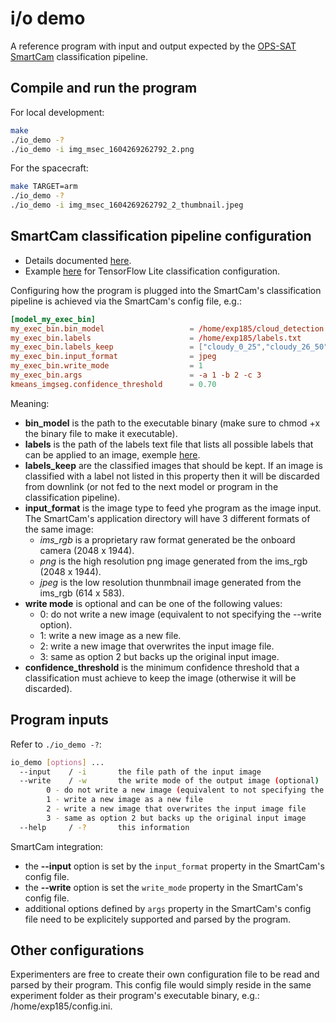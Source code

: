 # i/o demo
A reference program with input and output expected by the [OPS-SAT SmartCam](https://github.com/georgeslabreche/opssat-smartcam) classification pipeline.

## Compile and run the program

For local development:
```bash
make
./io_demo -?
./io_demo -i img_msec_1604269262792_2.png
```

For the spacecraft:
```bash
make TARGET=arm
./io_demo -?
./io_demo -i img_msec_1604269262792_2_thumbnail.jpeg
```

## SmartCam classification pipeline configuration
- Details documented [here](https://github.com/georgeslabreche/opssat-smartcam#33-building-an-image-classification-pipeline).
- Example [here](https://github.com/georgeslabreche/opssat-smartcam/blob/78eede8dee44b2ebde1d7276271983c70cce773f/home/exp1000/config.ini#L33-L41) for TensorFlow Lite classification configuration.

Configuring how the program is plugged into the SmartCam's classification pipeline is achieved via the SmartCam's config file, e.g.:

```conf
[model_my_exec_bin]
my_exec_bin.bin_model                   = /home/exp185/cloud_detection
my_exec_bin.labels                      = /home/exp185/labels.txt
my_exec_bin.labels_keep                 = ["cloudy_0_25","cloudy_26_50"]
my_exec_bin.input_format                = jpeg
my_exec_bin.write_mode                  = 1
my_exec_bin.args                        = -a 1 -b 2 -c 3
kmeans_imgseg.confidence_threshold      = 0.70
```

Meaning:
- **bin_model** is the path to the executable binary (make sure to chmod +x the binary file to make it executable).
- **labels** is the path of the labels text file that lists all possible labels that can be applied to an image, exemple [here](https://github.com/georgeslabreche/opssat-smartcam/blob/78eede8dee44b2ebde1d7276271983c70cce773f/home/exp1000/models/default/labels.txt).
- **labels_keep** are the classified images that should be kept. If an image is classified with a label not listed in this property then it will be discarded from downlink (or not fed to the next model or program in the classification pipeline).
- **input_format** is the image type to feed yhe program as the image input. The SmartCam's application directory will have 3 different formats of the same image:
    - *ims_rgb* is a proprietary raw format generated be the onboard camera (2048 x 1944).
    - *png* is the high resolution png image generated from the ims_rgb (2048 x 1944).
    - *jpeg* is the low resolution thunmbnail image generated from the ims_rgb (614 x 583).
- **write mode** is optional and can be one of the following values:
    - 0: do not write a new image (equivalent to not specifying the --write option).
    - 1: write a new image as a new file.
    - 2: write a new image that overwrites the input image file.
    - 3: same as option 2 but backs up the original input image.
- **confidence_threshold** is the minimum confidence threshold that a classification must achieve to keep the image (otherwise it will be discarded). 

## Program inputs
Refer to `./io_demo -?`:

```bash
io_demo [options] ...
  --input    / -i       the file path of the input image
  --write    / -w       the write mode of the output image (optional)
        0 - do not write a new image (equivalent to not specifying the --write option)
        1 - write a new image as a new file
        2 - write a new image that overwrites the input image file
        3 - same as option 2 but backs up the original input image
  --help     / -?       this information
```

SmartCam integration:
- the **--input** option is set by the `input_format` property in the SmartCam's config file.
- the **--write** option is set the `write_mode` property in the SmartCam's config file.
- additional options defined by `args` property in the SmartCam's config file need to be explicitely supported and parsed by the program.

## Other configurations
Experimenters are free to create their own configuration file to be read and parsed by their program. This config file would simply reside in the same experiment folder as their program's executable binary, e.g.: /home/exp185/config.ini.